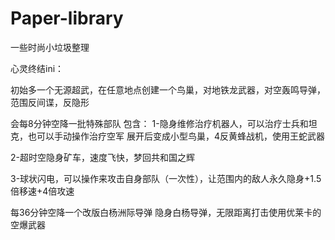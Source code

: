 # Paper-library
一些时尚小垃圾整理

心灵终结ini：

初始多一个无源超武，在任意地点创建一个鸟巢，对地铁龙武器，对空轰鸣导弹，范围反间谍，反隐形

会每8分钟空降一批特殊部队
包含：
1-隐身维修治疗机器人，可以治疗士兵和坦克，也可以手动操作治疗空军
展开后变成小型鸟巢，4反黄蜂战机，使用王蛇武器

2-超时空隐身矿车，速度飞快，梦回共和国之辉

3-球状闪电，可以操作来攻击自身部队（一次性），让范围内的敌人永久隐身+1.5倍移速+4倍攻速

每36分钟空降一个改版白杨洲际导弹
隐身白杨导弹，无限距离打击使用优莱卡的空爆武器
